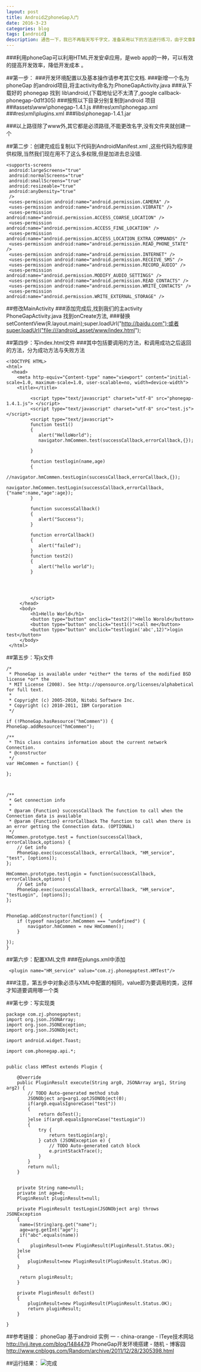 ```yaml
---
layout: post
title: Android之phoneGap入门
date: 2016-3-23
categories: blog
tags: [android]
description: 通告一下，我已不再每天写千字文，准备采用以下的方法进行练习，由于文章篇幅较长，链接较多，建议到简书或博客进行阅读。
---
```


###利用phoneGap可以利用HTML开发安卓应用，是web app的一种，可以有效的提高开发效率，降低开发成本 。

##第一步：
###开发环境配置以及基本操作请参考其它文档.
###新增一个名为 phoneGap 的android项目,将主activity命名为:PhoneGapActivity.java
###从下载好的 phonegap 找到 lib\android,(下载地址记不太清了,google callback-phonegap-0d1f305)
###按照以下目录分别复制到android 项目 
###assets\www\phonegap-1.4.1.js
###res\xml\phonegap.xml
###res\xml\plugins.xml
###libs\phonegap-1.4.1.jar
 
###以上路径除了www外,其它都是必须路径,不能更改名字,没有文件夹就创建一个


##第二步：创建完成后复制以下代码到AndroidManifest.xml ,这些代码为程序提供权限,当然我们现在用不了这么多权限,但是加进去总没错.

```
<supports-screens
 android:largeScreens="true"
 android:normalScreens="true"
 android:smallScreens="true"
 android:resizeable="true"
 android:anyDensity="true"
 />
 <uses-permission android:name="android.permission.CAMERA" />
 <uses-permission android:name="android.permission.VIBRATE" />
 <uses-permission android:name="android.permission.ACCESS_COARSE_LOCATION" />
 <uses-permission android:name="android.permission.ACCESS_FINE_LOCATION" />
 <uses-permission android:name="android.permission.ACCESS_LOCATION_EXTRA_COMMANDS" />
 <uses-permission android:name="android.permission.READ_PHONE_STATE" />
 <uses-permission android:name="android.permission.INTERNET" />
 <uses-permission android:name="android.permission.RECEIVE_SMS" />
 <uses-permission android:name="android.permission.RECORD_AUDIO" />
 <uses-permission android:name="android.permission.MODIFY_AUDIO_SETTINGS" />
 <uses-permission android:name="android.permission.READ_CONTACTS" />
 <uses-permission android:name="android.permission.WRITE_CONTACTS" />
 <uses-permission android:name="android.permission.WRITE_EXTERNAL_STORAGE" />
```

##修改MainActivity
###添加完成后,找到我们的主activity PhoneGapActivity.java 找到onCreate方法,
###替换setContentView(R.layout.main);super.loadUrl("http://baidu.com");或者super.loadUrl("file:///android_asset/www/index.html");

##第四步：写index.html文件
###其中包括要调用的方法，和调用成功之后返回的方法，分为成功方法与失败方法
```
<!DOCTYPE HTML>
<html>
  <head>
    <meta http-equiv="Content-type" name="viewport" content="initial-scale=1.0, maximum-scale=1.0, user-scalable=no, width=device-width">
    <title></title>

         <script type="text/javascript" charset="utf-8" src="phonegap-1.4.1.js"> </script>
         <script type="text/javascript" charset="utf-8" src="test.js"> </script>
         <script type="text/javascript">
         function test1()
         {
            alert("HelloWorld");
            navigator.hmCommen.test(successCallback,errorCallback,{});
            
         }
         
         function testlogin(name,age)
         {
            //navigator.hmCommen.testLogin(successCallback,errorCallback,{});
            navigator.hmCommen.testLogin(successCallback,errorCallback,{"name":name,"age":age});
         }
         
         function successCallback()
         {
            alert("Success");
         }
         
         function errorCallback()
         {
            alert("failed");
         }
         function test2()
         {
            alert("hello world");
         }
         
         
                      
 
         </script>
     </head>
     <body>
         <h1>Hello World</h1>
         <button type="button" onclick="test2()">Hello Worold</button>
         <button type="button" onclick="test1()">call me</button>
         <button type="button" onclick="testlogin('abc',12)">login test</button>
     </body>
 </html>
```
##第五步：写js文件
```
/*
 * PhoneGap is available under *either* the terms of the modified BSD license *or* the
 * MIT License (2008). See http://opensource.org/licenses/alphabetical for full text.
 *
 * Copyright (c) 2005-2010, Nitobi Software Inc.
 * Copyright (c) 2010-2011, IBM Corporation
 */

if (!PhoneGap.hasResource("hmCommen")) {
PhoneGap.addResource("hmCommen");

/**
 * This class contains information about the current network Connection.
 * @constructor
 */
var HmCommen = function() {
  
};



/**
 * Get connection info
 *
 * @param {Function} successCallback The function to call when the Connection data is available
 * @param {Function} errorCallback The function to call when there is an error getting the Connection data. (OPTIONAL)
 */
HmCommen.prototype.test = function(successCallback, errorCallback,options) {
    // Get info
    PhoneGap.exec(successCallback, errorCallback, "HM_service", "test", [options]);
};

HmCommen.prototype.testLogin = function(successCallback, errorCallback,options) {
    // Get info
    PhoneGap.exec(successCallback, errorCallback, "HM_service", "testLogin", [options]);
};


PhoneGap.addConstructor(function() {
    if (typeof navigator.hmCommen === "undefined") {
        navigator.hmCommen = new HmCommen();
    }
   
});
}
```

##第六步：配置XML文件
###在plungs.xml中添加
```
 <plugin name="HM_service" value="com.zj.phonegaptest.HMTest"/>
```
###注意，第五步中对象必须与XML中配置的相同，value即为要调用的类，这样才知道要调用哪一个类

##第七步：写实现类
```
package com.zj.phonegaptest;
import org.json.JSONArray;
import org.json.JSONException;
import org.json.JSONObject;

import android.widget.Toast;

import com.phonegap.api.*;


public class HMTest extends Plugin {

    @Override
    public PluginResult execute(String arg0, JSONArray arg1, String arg2) {
        // TODO Auto-generated method stub
        JSONObject arg=arg1.optJSONObject(0);
        if(arg0.equalsIgnoreCase("test"))
        {
            return doTest();
        }else if(arg0.equalsIgnoreCase("testLogin"))
        {
            try {
                return testLogin(arg);
            } catch (JSONException e) {
                // TODO Auto-generated catch block
                e.printStackTrace();
            }
        }
        return null;
    }
    
    
    private String name=null;
    private int age=0;
    PluginResult pluginResult=null;

    private PluginResult testLogin(JSONObject arg) throws JSONException
    {
     name=(String)arg.get("name");
     age=arg.getInt("age");
     if("abc".equals(name))
    {
         pluginResult=new PluginResult(PluginResult.Status.OK);
    }else
    {
        pluginResult=new PluginResult(PluginResult.Status.OK);
    }
     
     return pluginResult;
    }
    
    private PluginResult doTest()
    {
        pluginResult=new PluginResult(PluginResult.Status.OK);
        return pluginResult;
    }

}
```

##参考链接：
phoneGap 基于android 实例 一 - china-orange - ITeye技术网站
http://lvjj.iteye.com/blog/1484479
PhoneGap开发环境搭建 - 随机 - 博客园
http://www.cnblogs.com/Random/archive/2011/12/28/2305398.html

##运行结果：
![完成](http://img.blog.csdn.net/20160323185004391)













